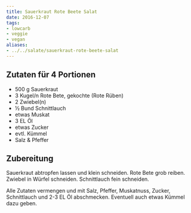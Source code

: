 ```yaml
---
title: Sauerkraut Rote Beete Salat
date: 2016-12-07
tags:
- lowcarb
- veggie
- vegan
aliases:
- ../../salate/sauerkraut-rote-beete-salat
---
```


## Zutaten für 4 Portionen
- 500 g  Sauerkraut
- 3 Kugel/n  Rote Bete, gekochte (Rote Rüben)
- 2  Zwiebel(n)
- ½ Bund  Schnittlauch
- etwas  Muskat
- 3 EL  Öl
- etwas  Zucker
- evtl.  Kümmel
- Salz & Pfeffer

## Zubereitung
Sauerkraut abtropfen lassen und klein schneiden. Rote Bete grob reiben. Zwiebel in Würfel schneiden. Schnittlauch fein schneiden.

Alle Zutaten vermengen und mit Salz, Pfeffer, Muskatnuss, Zucker, Schnittlauch und 2-3 EL Öl abschmecken.
Eventuell auch etwas Kümmel dazu geben.
